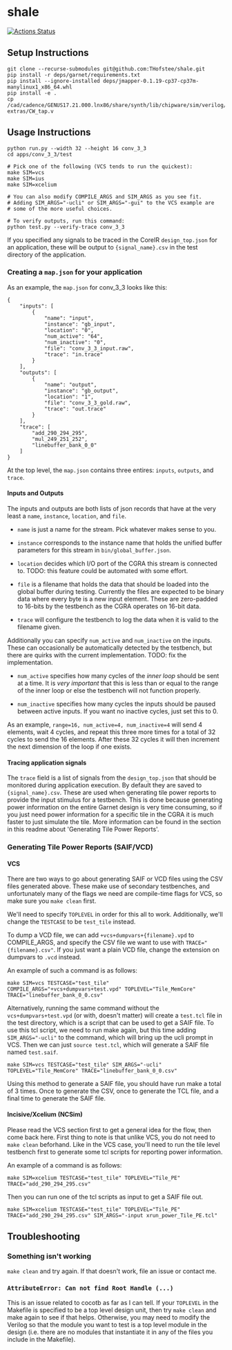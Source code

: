 # shale
[![Actions Status](https://github.com/thofstee/shale/workflows/Python%20package/badge.svg)](https://github.com/thofstee/shale/actions)

## Setup Instructions
```
git clone --recurse-submodules git@github.com:THofstee/shale.git
pip install -r deps/garnet/requirements.txt
pip install --ignore-installed deps/jmapper-0.1.19-cp37-cp37m-manylinux1_x86_64.whl
pip install -e .
cp /cad/cadence/GENUS17.21.000.lnx86/share/synth/lib/chipware/sim/verilog/CW/CW_tap.v extras/CW_tap.v
```

## Usage Instructions
```
python run.py --width 32 --height 16 conv_3_3
cd apps/conv_3_3/test

# Pick one of the following (VCS tends to run the quickest):
make SIM=vcs
make SIM=ius
make SIM=xcelium

# You can also modify COMPILE_ARGS and SIM_ARGS as you see fit.
# Adding SIM_ARGS="-ucli" or SIM_ARGS="-gui" to the VCS example are
# some of the more useful choices.

# To verify outputs, run this command:
python test.py --verify-trace conv_3_3
```

If you specified any signals to be traced in the CoreIR
`design_top.json` for an application, these will be output to
`{signal_name}.csv` in the test directory of the application.

### Creating a `map.json` for your application

As an example, the `map.json` for conv_3_3 looks like this:

```
{
    "inputs": [
        {
            "name": "input",
            "instance": "gb_input",
            "location": "0",
            "num_active": "64",
            "num_inactive": "0",
            "file": "conv_3_3_input.raw",
            "trace": "in.trace"
        }
    ],
    "outputs": [
        {
            "name": "output",
            "instance": "gb_output",
            "location": "1",
            "file": "conv_3_3_gold.raw",
            "trace": "out.trace"
        }
    ],
    "trace": [
        "add_290_294_295",
        "mul_249_251_252",
        "linebuffer_bank_0_0"
    ]
}
```

At the top level, the `map.json` contains three entires: `inputs`,
`outputs`, and `trace`.

#### Inputs and Outputs

The inputs and outputs are both lists of json
records that have at the very least a `name`, `instance`, `location`,
and `file`.

- `name` is just a name for the stream. Pick whatever makes sense to
  you.

- `instance` corresponds to the instance name that holds the unified
  buffer parameters for this stream in `bin/global_buffer.json`.

- `location` decides which I/O port of the CGRA this stream is
  connected to. TODO: this feature could be automated with some
  effort.

- `file` is a filename that holds the data that should be loaded into
  the global buffer during testing. Currently the files are expected
  to be binary data where every byte is a new input element. These are
  zero-padded to 16-bits by the testbench as the CGRA operates on
  16-bit data.

- `trace` will configure the testbench to log the data when it is
valid to the filename given.

Additionally you can specify `num_active` and `num_inactive` on the
inputs. These can occasionally be automatically detected by the
testbench, but there are quirks with the current implementation. TODO:
fix the implementation.

- `num_active` specifies how many cycles of the *inner loop* should be
  sent at a time. It is *very important* that this is less than or
  equal to the range of the inner loop or else the testbench will not
  function properly.

- `num_inactive` specifies how many cycles the inputs should be paused
  between active inputs. If you want no inactive cycles, just set this
  to 0.

As an example, `range=16, num_active=4, num_inactive=4` will send 4
elements, wait 4 cycles, and repeat this three more times for a total
of 32 cycles to send the 16 elements. After these 32 cycles it will
then increment the next dimension of the loop if one exists.

#### Tracing application signals

The `trace` field is a list of signals from the `design_top.json` that
should be monitored during application execution. By default they are
saved to `{signal_name}.csv`. These are used when generating tile
power reports to provide the input stimulus for a testbench. This is
done because generating power information on the entire Garnet design
is very time consuming, so if you just need power information for a
specific tile in the CGRA it is much faster to just simulate the
tile. More information can be found in the section in this readme
about 'Generating Tile Power Reports'.

### Generating Tile Power Reports (SAIF/VCD)

#### VCS

There are two ways to go about generating SAIF or VCD files
using the CSV files generated above. These make use of secondary
testbenches, and unfortunately many of the flags we need are
compile-time flags for VCS, so make sure you `make clean` first.

We'll need to specify `TOPLEVEL` in order for this all to
work. Additionally, we'll change the `TESTCASE` to be `test_tile`
instead.

To dump a VCD file, we can add `+vcs+dumpvars+{filename}.vpd` to
COMPILE_ARGS, and specify the CSV file we want to use with
`TRACE="{filename}.csv"`. If you just want a plain VCD file, change
the extension on dumpvars to `.vcd` instead.

An example of such a command is as follows:

```
make SIM=vcs TESTCASE="test_tile" COMPILE_ARGS="+vcs+dumpvars+test.vpd" TOPLEVEL="Tile_MemCore" TRACE="linebuffer_bank_0_0.csv"
```

Alternatively, running the same command without the
`vcs+dumpvars+test.vpd` (or with, doesn't matter) will create a
`test.tcl` file in the test directory, which is a script that can be
used to get a SAIF file. To use this tcl script, we need to run make
again, but this time adding `SIM_ARGS="-ucli"` to the command, which
will bring up the ucli prompt in VCS. Then we can just `source
test.tcl`, which will generate a SAIF file named `test.saif`.

```
make SIM=vcs TESTCASE="test_tile" SIM_ARGS="-ucli" TOPLEVEL="Tile_MemCore" TRACE="linebuffer_bank_0_0.csv"
```

Using this method to generate a SAIF file, you should have run make a
total of 3 times. Once to generate the CSV, once to generate the TCL
file, and a final time to generate the SAIF file.

#### Incisive/Xcelium (NCSim)

Please read the VCS section first to get a general idea for the flow,
then come back here. First thing to note is that unlike VCS, you do
not need to `make clean` beforhand. Like in the VCS case, you'll need
to run the tile level testbench first to generate some tcl scripts for
reporting power information.

An example of a command is as follows:

```
make SIM=xcelium TESTCASE="test_tile" TOPLEVEL="Tile_PE" TRACE="add_290_294_295.csv"
```

Then you can run one of the tcl scripts as input to get a SAIF file
out.

```
make SIM=xcelium TESTCASE="test_tile" TOPLEVEL="Tile_PE" TRACE="add_290_294_295.csv" SIM_ARGS="-input xrun_power_Tile_PE.tcl"
```

## Troubleshooting

### Something isn't working

`make clean` and try again. If that doesn't work, file an issue or
contact me.

### `AttributeError: Can not find Root Handle (...)`

This is an issue related to cocotb as far as I can tell. If your
`TOPLEVEL` in the Makefile is specified to be a top level design unit,
then try `make clean` and make again to see if that helps. Otherwise,
you may need to modify the Verilog so that the module you want to test
is a top level module in the design (i.e. there are no modules that
instantiate it in any of the files you include in the Makefile).
